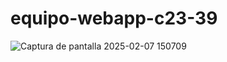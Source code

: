 # equipo-webapp-c23-39


![Captura de pantalla 2025-02-07 150709](https://github.com/user-attachments/assets/aabcf5f2-03db-44d8-87a8-49d5a2ba9b06)
